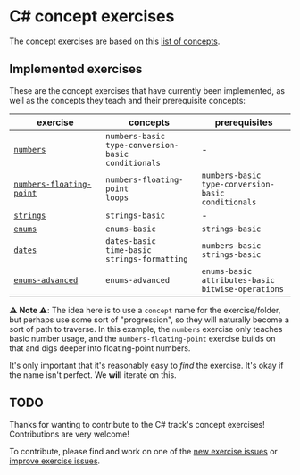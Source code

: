 # C&#35; concept exercises

The concept exercises are based on this [list of concepts][reference-shared].

## Implemented exercises

These are the concept exercises that have currently been implemented, as well as the concepts they teach and their prerequisite concepts:

| exercise                                                            | concepts                                                       | prerequisites                                                  |
| ------------------------------------------------------------------- | -------------------------------------------------------------- | -------------------------------------------------------------- |
| [`numbers`][concept-exercise-numbers]                               | `numbers-basic`<br/>`type-conversion-basic`<br/>`conditionals` | -                                                              |
| [`numbers-floating-point`][concept-exercise-numbers-floating-point] | `numbers-floating-point`<br/>`loops`                           | `numbers-basic`<br/>`type-conversion-basic`<br/>`conditionals` |
| [`strings`][concept-exercise-strings]                               | `strings-basic`                                                | -                                                              |
| [`enums`][concept-exercise-enums]                                   | `enums-basic`                                                  | `strings-basic`                                                |
| [`dates`][concept-exercise-dates]                                   | `dates-basic`<br/>`time-basic`<br/>`strings-formatting`        | `numbers-basic`<br/>`strings-basic`                            |
| [`enums-advanced`][concept-exercise-enums-advanced]                 | `enums-advanced`                                               | `enums-basic`<br/>`attributes-basic`</br>`bitwise-operations`  |

**⚠ Note ⚠**: The idea here is to use a `concept` name for the exercise/folder, but perhaps use some sort of "progression", so they will naturally become a sort of path to traverse. In this example, the `numbers` exercise only teaches basic number usage, and the `numbers-floating-point` exercise builds on that and digs deeper into floating-point numbers.

It's only important that it's reasonably easy to _find_ the exercise. It's okay if the name isn't perfect. We **will** iterate on this.

## TODO

Thanks for wanting to contribute to the C# track's concept exercises! Contributions are very welcome!

To contribute, please find and work on one of the [new exercise issues][issues-new-exercise] or [improve exercise issues][issues-improve-exercise].

[reference-shared]: ../../reference/README.md
[reference]: ./reference.md
[concept-exercises]: ./concept
[concept-exercise-enums-advanced]: ./enums-advanced
[concept-exercise-dates]: ./dates
[concept-exercise-enums]: ./enums
[concept-exercise-numbers-floating-point]: ./numbers-floating-point
[concept-exercise-numbers]: ./numbers
[concept-exercise-strings]: ./strings
[issues-new-exercise]: https://github.com/exercism/v3/issues?utf8=%E2%9C%93&q=is%3Aopen+label%3Atrack%2Fcsharp+label%3Atype%2Fnew-exercise+label%3Astatus%2Fhelp-wanted
[issues-improve-exercise]: https://github.com/exercism/v3/issues?utf8=%E2%9C%93&q=is%3Aopen+label%3Atrack%2Fcsharp+label%3Atype%2Fimprove-exercise+label%3Astatus%2Fhelp-wanted
